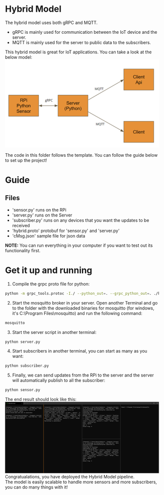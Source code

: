# Hybrid Model

The hybrid model uses both gRPC and MQTT. 
* gRPC is mainly used for communication between the IoT device and the server.
* MQTT is mainly used for the server to public data to the subscribers.

This hybrid model is great for IoT applications. You can take a look at the below model:
![hybrid model](../images/hybridmodel.png)

The code in this folder follows the template. You can follow the guide below to set up the project!

# Guide
## Files
* 'sensor.py' runs on the RPi
* 'server.py' runs on the Server
* 'subscriber.py' runs on any devices that you want the updates to be received
* 'hybrid.proto' protobuf for 'sensor.py' and 'server.py'
* 'cMsg.json' sample file for json data

**NOTE:** You can run everything in your computer if you want to test out its functionality first.

# Get it up and running
1. Compile the grpc proto file for python:
```bash
python -m grpc_tools.protoc -I./ --python_out=. --grpc_python_out=. ./hybrid.proto
```
2. Start the mosquitto broker in your server. Open another Terminal and go to the folder with the downloaded binaries for mosquitto (for windows, it's C:\Program Files\mosquitto) and run the following command: 
```bash
mosquitto
```
3. Start the server script in another terminal:
```bash
python server.py
```
4. Start subscribers in another terminal, you can start as many as you want:
```bash
python subscriber.py
```
5. Finally, we can send updates from the RPi to the server and the server will automatically publish to all the subscriber:
```bash
python sensor.py
```
The end result should look like this:
![Succesfully run](../images/hybrid.png)
Congratualations, you have deployed the Hybrid Model pipeline.  
The model is easily scalable to handle more sensors and more subscribers, you can do many things with it!
